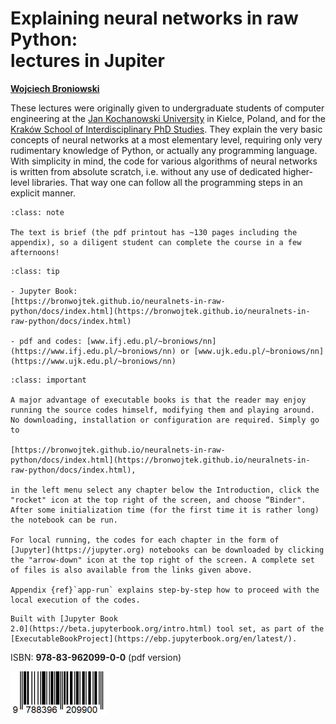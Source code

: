 

<!-- #region -->
# Explaining neural networks in raw Python: <br> lectures in Jupiter


[**Wojciech Broniowski**](https://www.ujk.edu.pl/~broniows)

<!--
[**Jan Kochanowski University**](https://www.ujk.edu.pl), Kielce, Poland, and

[**Institute of Nuclear Physics PAN**](https://www.ifj.edu.pl), Kraków
-->

<!-- #endregion -->

These lectures were originally given to undergraduate students of computer engineering at the [Jan Kochanowski University](https://www.ujk.edu.pl) in Kielce, Poland, and for
the [Kraków School of Interdisciplinary PhD Studies](https://kisd.ifj.edu.pl/news/). They explain the very basic concepts of neural networks at a most elementary level, requiring only very rudimentary knowledge of Python, or actually any programming language. With simplicity in mind, the code for various algorithms of neural networks is written from absolute scratch, i.e. without any use of dedicated higher-level libraries. That way one can follow all the programming steps in an explicit manner.

```{admonition} Brevity
:class: note

The text is brief (the pdf printout has ~130 pages including the appendix), so a diligent student can complete the course in a few afternoons!
```


```{admonition} Links
:class: tip

- Jupyter Book: 
[https://bronwojtek.github.io/neuralnets-in-raw-python/docs/index.html](https://bronwojtek.github.io/neuralnets-in-raw-python/docs/index.html)

- pdf and codes: [www.ifj.edu.pl/~broniows/nn](https://www.ifj.edu.pl/~broniows/nn) or [www.ujk.edu.pl/~broniows/nn](https://www.ujk.edu.pl/~broniows/nn)

```


```{admonition} How to run the book codes
:class: important

A major advantage of executable books is that the reader may enjoy running the source codes himself, modifying them and playing around. No downloading, installation or configuration are required. Simply go to 

[https://bronwojtek.github.io/neuralnets-in-raw-python/docs/index.html](https://bronwojtek.github.io/neuralnets-in-raw-python/docs/index.html),

in the left menu select any chapter below the Introduction, click the "rocket" icon at the top right of the screen, and choose “Binder". After some initialization time (for the first time it is rather long) the notebook can be run.

For local running, the codes for each chapter in the form of 
[Jupyter](https://jupyter.org) notebooks can be downloaded by clicking the "arrow-down" icon at the top right of the screen. A complete set of files is also available from the links given above.

Appendix {ref}`app-run` explains step-by-step how to proceed with the local execution of the codes.
```

```{admonition} $~$
Built with [Jupyter Book
2.0](https://beta.jupyterbook.org/intro.html) tool set, as part of the
[ExecutableBookProject](https://ebp.jupyterbook.org/en/latest/).  
```



ISBN: **978-83-962099-0-0** (pdf version) 

![](images/barcode.png)

